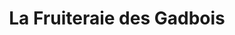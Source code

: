 ---
title: "La Fruiteraie des Gadbois"
url: /rougemont/la-fruiteraie-des-gadbois/
shop: Hofladen
---